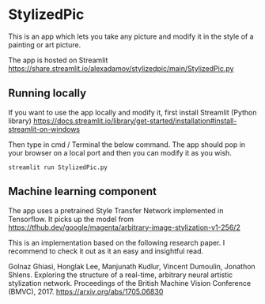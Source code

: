 # StylizedPic

This is an app which lets you take any picture and modify it in the style of a painting or art picture. 

The app is hosted on Streamlit https://share.streamlit.io/alexadamov/stylizedpic/main/StylizedPic.py

## Running locally
If you want to use the app locally and modify it, first install Streamlit (Python library)
https://docs.streamlit.io/library/get-started/installation#install-streamlit-on-windows 

Then type in cmd / Terminal the below command. The app should pop in your browser on a local port and then you can modify it as you wish. 

```
streamlit run StylizedPic.py
```

## Machine learning component

The app uses a pretrained Style Transfer Network implemented in Tensorflow. It picks up the model from https://tfhub.dev/google/magenta/arbitrary-image-stylization-v1-256/2

This is an implementation based on the following research paper. I recommend to check it out as it an easy and insightful read. 

Golnaz Ghiasi, Honglak Lee, Manjunath Kudlur, Vincent Dumoulin, Jonathon Shlens. Exploring the structure of a real-time, arbitrary neural artistic stylization network. Proceedings of the British Machine Vision Conference (BMVC), 2017. https://arxiv.org/abs/1705.06830
